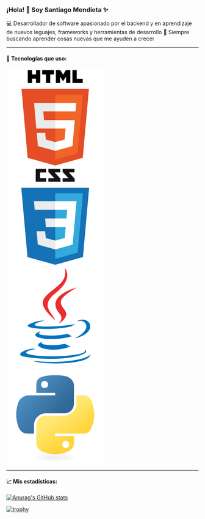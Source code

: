 ### ¡Hola! 👋 Soy Santiago Mendieta ✨

💻 Desarrollador de software apasionado por el backend y en aprendizaje de nuevos leguajes, frameworks y herramientas de desarrollo
🎯 Siempre buscando aprender cosas nuevas que me ayuden a crecer

---
#### 🚀 Tecnologías que uso:
![HTML5](https://raw.githubusercontent.com/devicons/devicon/master/icons/html5/html5-original-wordmark.svg)
![CSS3](https://raw.githubusercontent.com/devicons/devicon/master/icons/css3/css3-original-wordmark.svg)
![JavaScript](https://raw.githubusercontent.com/devicons/devicon/master/icons/java/java-original.svg)
![Python](https://raw.githubusercontent.com/devicons/devicon/master/icons/python/python-original.svg)

---

#### 📈 Mis estadísticas:
[![Anurag's GitHub stats](https://github-readme-stats.vercel.app/api?username=santiagomtello)](https://github.com/anuraghazra/github-readme-stats)

[![trophy](https://github-profile-trophy.vercel.app/?username=santiagomtello)](https://github.com/ryo-ma/github-profile-trophy)
